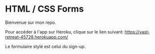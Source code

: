 # HTML / CSS Forms

Bienvenue sur mon repo.

Pour accéder à l'app sur Heroku, clique sur le lien suivant: https://vast-retreat-45728.herokuapp.com/

Le formulaire stylé est celui du sign-up.


